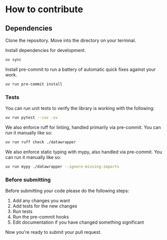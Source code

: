 # How to contribute

## Dependencies

Clone the repository. Move into the directory on your terminal.

Install dependencies for development.

```sh
uv sync
```

Install pre-commit to run a battery of automatic quick fixes against your work.

```sh
uv run pre-commit install
```

### Tests

You can run unit tests to verify the library is working with the following:

```bash
uv run pytest --cov -sv
```

We also enforce ruff for linting, handled primarily via pre-commit. You can run it manually like so:

```bash
uv run ruff check ./datawrapper
```

We also enforce static typing with mypy, also handled via pre-commit. You can run it manually like so:

```bash
uv run mypy ./datawrapper --ignore-missing-imports
```

### Before submitting

Before submitting your code please do the following steps:

1. Add any changes you want
1. Add tests for the new changes
1. Run tests
1. Run the pre-commit hooks
1. Edit documentation if you have changed something significant

Now you're ready to submit your pull request.
